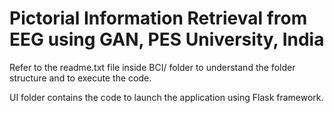 # Pictorial Information Retrieval from EEG using GAN, PES University, India

Refer to the readme.txt file inside BCI/ folder to understand the folder structure and to execute the code.

UI folder contains the code to launch the application using Flask framework.